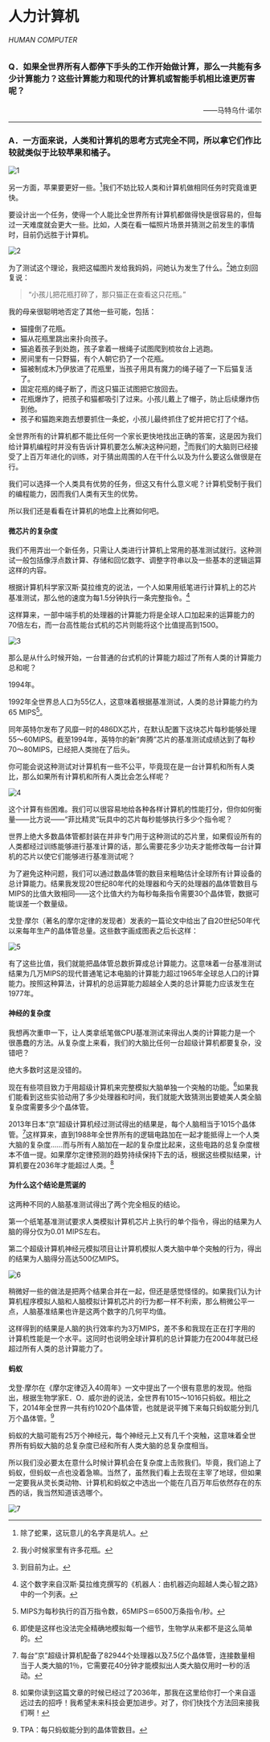 # 人力计算机
###### HUMAN COMPUTER
### Q．如果全世界所有人都停下手头的工作开始做计算，那么一共能有多少计算能力？这些计算能力和现代的计算机或智能手机相比谁更厉害呢？
<p align="right">——马特乌什·诺尔</p>

***
### A．一方面来说，人类和计算机的思考方式完全不同，所以拿它们作比较就类似于比较苹果和橘子。

![1](./imgs/HC-1.png)

另一方面，苹果要更好一些。[^1]我们不妨比较人类和计算机做相同任务时究竟谁更快。

要设计出一个任务，使得一个人能比全世界所有计算机都做得快是很容易的，但每过一天难度就会更大一些。比如，人类在看一幅照片场景并猜测之前发生的事情时，目前仍远胜于计算机。

![2](./imgs/HC-2.png)

为了测试这个理论，我把这幅图片发给我妈妈，问她认为发生了什么。[^2]她立刻回复说：

> “小孩儿把花瓶打碎了，那只猫正在查看这只花瓶。”

我的母亲很聪明地否定了其他一些可能，包括：
* 猫撞倒了花瓶。
* 猫从花瓶里跳出来扑向孩子。
* 猫追着孩子到处跑，孩子拿着一根绳子试图爬到梳妆台上逃跑。
* 房间里有一只野猫，有个人朝它扔了一个花瓶。
* 猫被制成木乃伊放进了花瓶里，当孩子用具有魔力的绳子碰了一下后猫复活了。
* 固定花瓶的绳子断了，而这只猫正试图把它放回去。
* 花瓶爆炸了，把孩子和猫都吸引了过来。小孩儿戴上了帽子，防止后续爆炸伤到他。
* 孩子和猫跑来跑去想要抓住一条蛇，小孩儿最终抓住了蛇并把它打了个结。

全世界所有的计算机都不能比任何一个家长更快地找出正确的答案，这是因为我们给计算机编程时并没有告诉计算机要怎么解决这种问题，[^3]而我们的大脑则已经接受了上百万年进化的训练，对于猜出周围的人在干什么以及为什么要这么做很是在行。

我们可以选择一个人类具有优势的任务，但这又有什么意义呢？计算机受制于我们的编程能力，因而我们人类有天生的优势。

所以我们还是看看在计算机的地盘上比赛如何吧。

#### 微芯片的复杂度
我们不用弄出一个新任务，只需让人类进行计算机上常用的基准测试就行。这种测试一般包括像浮点数计算、存储和回忆数字、调整字符串以及一些基本的逻辑运算这样的内容。

根据计算机科学家汉斯·莫拉维克的说法，一个人如果用纸笔进行计算机上的芯片基准测试，那么他的速度为每1.5分钟执行一条完整指令。[^4]

这样算来，一部中端手机的处理器的计算能力将是全球人口加起来的运算能力的70倍左右，而一台高性能台式机的芯片则能将这个比值提高到1500。

![3](./imgs/HC-3.png)

那么是从什么时候开始，一台普通的台式机的计算能力超过了所有人类的计算能力总和呢？

1994年。

1992年全世界总人口为55亿人，这意味着根据基准测试，人类的总计算能力约为65 MIPS[^5]。

同年英特尔发布了风靡一时的486DX芯片，在默认配置下这块芯片每秒能够处理55～60MIPS。截至1994年，英特尔的新“奔腾”芯片的基准测试成绩达到了每秒70～80MIPS，已经把人类抛在了后头。

你可能会说这种测试对计算机有一些不公平，毕竟现在是一台计算机和所有人类比，那么如果所有计算机和所有人类比会怎么样呢？

![4](./imgs/HC-4.png)

这个计算有些困难。我们可以很容易地给各种各样计算机的性能打分，但你如何衡量——比方说——“菲比精灵”玩具中的芯片每秒能够执行多少个指令呢？

世界上绝大多数晶体管都封装在并非专门用于这种测试的芯片里，如果假设所有的人类都经过训练能够进行基准计算的话，那么需要花多少功夫才能修改每一台计算机的芯片以使它们能够进行基准测试呢？

为了避免这种问题，我们可以通过数晶体管的数目来粗略估计全球所有计算设备的总计算能力。结果我发现20世纪80年代的处理器和今天的处理器的晶体管数目与MIPS的比值大致相同——这个比值大约为每秒每条指令需要30个晶体管，数据可能误差一个数量级。

戈登·摩尔（著名的摩尔定律的发现者）发表的一篇论文中给出了自20世纪50年代以来每年生产的晶体管总量。这些数字画成图表之后长这样：

![5](./imgs/HC-5.png)

有了这些比值，我们就能把晶体管总数折算成总计算能力。这意味着一台基准测试结果为几万MIPS的现代普通笔记本电脑的计算能力超过1965年全球总人口的计算能力。按照这种算法，计算机的总运算能力超越全人类的总计算能力应该发生在1977年。

#### 神经的复杂度
我想再次重申一下，让人类拿纸笔做CPU基准测试来得出人类的计算能力是一个很愚蠢的方法。从复杂度上来看，我们的大脑比任何一台超级计算机都要复杂，没错吧？

绝大多数时这是没错的。

现在有些项目致力于用超级计算机来完整模拟大脑单独一个突触的功能。[^6]如果我们能看到这些实验动用了多少处理器和时间，我们就能大致猜测出要媲美人类全脑复杂度需要多少个晶体管。

2013年日本“京”超级计算机经过测试得出的结果是，每个人脑相当于1015个晶体管。[^7]这样算来，直到1988年全世界所有的逻辑电路加在一起才能抵得上一个人类大脑的复杂度……而与所有人脑加在一起的复杂度比起来，这些电路的总复杂度根本不值一提。如果摩尔定律预测的趋势持续保持下去的话，根据这些模拟结果，计算机要在2036年才能超过人类。[^8]

#### 为什么这个结论是荒诞的
这两种不同的人脑基准测试得出了两个完全相反的结论。

第一个纸笔基准测试要求人类模拟计算机芯片上执行的单个指令，得出的结果为人脑的得分仅为0.01 MIPS左右。

第二个超级计算机神经元模拟项目让计算机模拟人类大脑中单个突触的行为，得出的结果为人脑得分高达500亿MIPS。

![6](./imgs/HC-6.png)

稍微好一些的做法是把两个结果合并在一起，但还是感觉怪怪的。如果我们认为计算机程序模拟人脑和人脑模拟计算机芯片的行为都一样不利索，那么稍微公平一点，人脑基准结果也许是这两个数字的几何平均值。

这样得到的结果是人脑的执行效率约为3万MIPS，差不多和我现在正在打字用的计算机性能是一个水平。这同时也说明全球计算机的总计算能力在2004年就已经超过所有人类的总计算能力了。

#### 蚂蚁
戈登·摩尔在《摩尔定律迈入40周年》一文中提出了一个很有意思的发现。他指出，根据生物学家E．O．威尔逊的说法，全世界有1015～1016只蚂蚁。相比之下，2014年全世界一共有约1020个晶体管，也就是说平摊下来每只蚂蚁能分到几万个晶体管。[^9]

蚂蚁的大脑可能有25万个神经元，每个神经元上又有几千个突触，这意味着全世界所有蚂蚁大脑的总复杂度已经和所有人类大脑的总复杂度相当。

所以我们没必要太在意什么时候计算机会在复杂度上击败我们。毕竟，我们追上了蚂蚁，但蚂蚁一点也没着急嘛。当然了，虽然我们看上去现在主宰了地球，但如果一定要我从灵长类动物、计算机和蚂蚁之中选出一个能在几百万年后依然存在的东西的话，我当然知道该选哪个。

![7](./imgs/HC-7.png)

[^1]:除了蛇果，这玩意儿的名字真是坑人。
[^2]:我小时候家里有许多花瓶。
[^3]:到目前为止。
[^4]:这个数字来自汉斯·莫拉维克撰写的《机器人：由机器迈向超越人类心智之路》中的一个列表。
[^5]:MIPS为每秒执行的百万指令数，65MIPS＝6500万条指令/秒。
[^6]:即使是这样也没法完全精确地模拟每一个细节，生物学从来都不是这么简单的。
[^7]:每台“京”超级计算机配备了82944个处理器以及7.5亿个晶体管，连接数量相当于人类大脑的1％，它需要花40分钟才能模拟出人类大脑仅用时一秒的活动。
[^8]:如果你读到这篇文章的时候已经过了2036年，那我在这里给你打一个来自遥远过去的招呼！我希望未来科技会更加进步。对了，你们快找个方法回来接我们啊！
[^9]:TPA：每只蚂蚁能分到的晶体管数目。